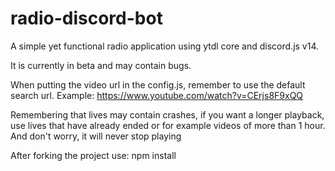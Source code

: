 # radio-discord-bot
A simple yet functional radio application using ytdl core and discord.js v14.

It is currently in beta and may contain bugs.

When putting the video url in the config.js, remember to use the default search url. Example: https://www.youtube.com/watch?v=CErjs8F9xQQ

Remembering that lives may contain crashes, if you want a longer playback, use lives that have already ended or for example videos of more than 1 hour. And don't worry, it will never stop playing

After forking the project use: npm install

